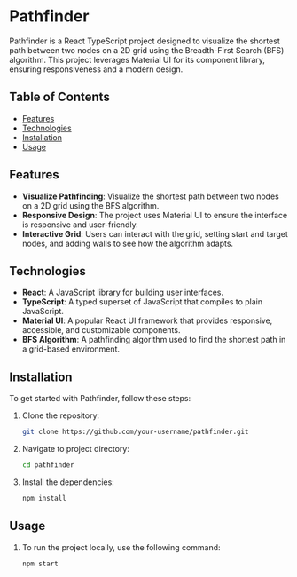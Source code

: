 # Pathfinder

Pathfinder is a React TypeScript project designed to visualize the shortest path between two nodes on a 2D grid using the Breadth-First Search (BFS) algorithm. This project leverages Material UI for its component library, ensuring responsiveness and a modern design.

## Table of Contents

- [Features](#features)
- [Technologies](#technologies)
- [Installation](#installation)
- [Usage](#usage)


## Features

- **Visualize Pathfinding**: Visualize the shortest path between two nodes on a 2D grid using the BFS algorithm.
- **Responsive Design**: The project uses Material UI to ensure the interface is responsive and user-friendly.
- **Interactive Grid**: Users can interact with the grid, setting start and target nodes, and adding walls to see how the algorithm adapts.

## Technologies

- **React**: A JavaScript library for building user interfaces.
- **TypeScript**: A typed superset of JavaScript that compiles to plain JavaScript.
- **Material UI**: A popular React UI framework that provides responsive, accessible, and customizable components.
- **BFS Algorithm**: A pathfinding algorithm used to find the shortest path in a grid-based environment.

## Installation

To get started with Pathfinder, follow these steps:

1. Clone the repository:
   ```bash
   git clone https://github.com/your-username/pathfinder.git
   ```
   
2. Navigate to project directory:
   ```bash
   cd pathfinder
   ```

3. Install the dependencies:
   ```bash
   npm install
   ```

## Usage
1. To run the project locally, use the following command:
   ```bash
   npm start
   ```

